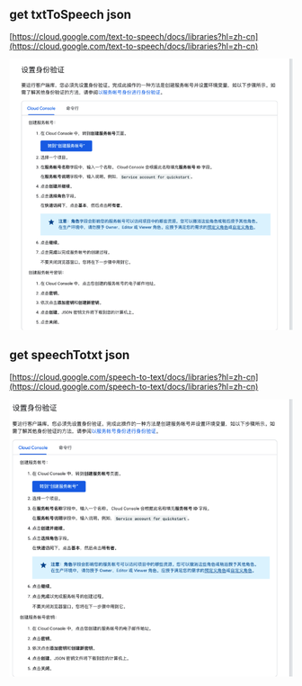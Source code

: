 
## get txtToSpeech json

[https://cloud.google.com/text-to-speech/docs/libraries?hl=zh-cn](https://cloud.google.com/text-to-speech/docs/libraries?hl=zh-cn)

![image-20211217145123911](register.assets/image-20211217145123911.png)


## get speechTotxt json

[https://cloud.google.com/speech-to-text/docs/libraries?hl=zh-cn](https://cloud.google.com/speech-to-text/docs/libraries?hl=zh-cn)

![image-20211217145418075](register.assets/image-20211217145418075.png)
